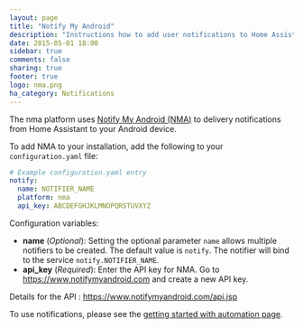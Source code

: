 ```yaml
---
layout: page
title: "Notify My Android"
description: "Instructions how to add user notifications to Home Assistant."
date: 2015-05-01 18:00
sidebar: true
comments: false
sharing: true
footer: true
logo: nma.png
ha_category: Notifications
---
```



The nma platform uses [Notify My Android (NMA)](http://www.notifymyandroid.com/) to delivery notifications from Home Assistant to your Android device.

To add NMA to your installation, add the following to your `configuration.yaml` file:

```yaml
# Example configuration.yaml entry
notify:
  name: NOTIFIER_NAME
  platform: nma
  api_key: ABCDEFGHJKLMNOPQRSTUVXYZ
```

Configuration variables:

- **name** (*Optional*): Setting the optional parameter `name` allows multiple notifiers to be created. The default value is `notify`. The notifier will bind to the service `notify.NOTIFIER_NAME`.
- **api_key** (*Required*): Enter the API key for NMA. Go to https://www.notifymyandroid.com and create a new API key.

Details for the API : https://www.notifymyandroid.com/api.jsp

To use notifications, please see the [getting started with automation page]({{site_root}}/components/automation/).
